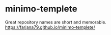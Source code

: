 # minimo-templete
Great repository names are short and memorable.
https://farjana79.github.io/minimo-templete/

